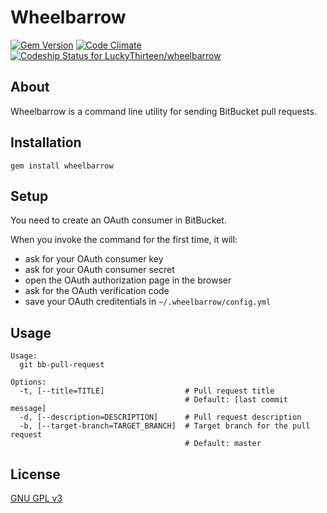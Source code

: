# Wheelbarrow

[![Gem Version](https://badge.fury.io/rb/wheelbarrow.svg)](http://badge.fury.io/rb/wheelbarrow)
[![Code Climate](https://codeclimate.com/github/LuckyThirteen/wheelbarrow/badges/gpa.svg)](https://codeclimate.com/github/LuckyThirteen/wheelbarrow)
[![Codeship Status for LuckyThirteen/wheelbarrow](https://www.codeship.io/projects/5f0d9af0-33fe-0132-f9b7-7a72371aeacb/status)](https://www.codeship.io/projects/40700)

## About
  Wheelbarrow is a command line utility for sending BitBucket pull requests.

## Installation
  `gem install wheelbarrow`

## Setup
  You need to create an OAuth consumer in BitBucket.

  When you invoke the command for the first time, it will:
  * ask for your OAuth consumer key
  * ask for your OAuth consumer secret
  * open the OAuth authorization page in the browser
  * ask for the OAuth verification code
  * save your OAuth creditentials in `~/.wheelbarrow/config.yml`

## Usage

    Usage:
      git bb-pull-request

    Options:
      -t, [--title=TITLE]                  # Pull request title
                                           # Default: [last commit message]
      -d, [--description=DESCRIPTION]      # Pull request description
      -b, [--target-branch=TARGET_BRANCH]  # Target branch for the pull request
                                           # Default: master

## License
  [GNU GPL v3](https://github.com/LuckyThirteen/wheelbarrow/blob/master/LICENSE)
